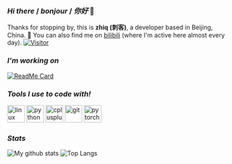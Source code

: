 ### *Hi there* / *bonjour* / *你好* 👋

Thanks for stopping by, this is **zhiq (刺客)**, a developer based in Beijing, China. 🥳 You can also find me on [bilibili](https://space.bilibili.com/168869832) (where I'm active here almost every day). [![Visitor](https://visitor-badge.glitch.me/badge?page_id=zhiqwang.zhiqwang)](https://github.com/zhiqwang/zhiqwang)

### *I'm working on*

[![ReadMe Card](https://github-readme-stats.vercel.app/api/pin/?username=zhiqwang&repo=demonet&show_owner=true&theme=vue)](https://github.com/zhiqwang/demonet)

### *Tools I use to code with!*

<p align="left"><img src="https://devicons.github.io/devicon/devicon.git/icons/linux/linux-original.svg" alt="linux" width="40" height="40"/> <img src="https://devicons.github.io/devicon/devicon.git/icons/python/python-original.svg" alt="python" width="40" height="40"/> <img src="https://devicons.github.io/devicon/devicon.git/icons/cplusplus/cplusplus-original.svg" alt="cplusplus" width="40" height="40"/> <img src="https://www.vectorlogo.zone/logos/git-scm/git-scm-icon.svg" alt="git" width="40" height="40"/> <img src="https://www.vectorlogo.zone/logos/pytorch/pytorch-icon.svg" alt="pytorch" width="40" height="40"/></p>

### *Stats*

![My github stats](https://github-readme-stats.vercel.app/api?username=zhiqwang&count_private=true&show_icons=true&hide=issues&include_all_commits=true) ![Top Langs](https://github-readme-stats.anuraghazra1.vercel.app/api/top-langs/?username=zhiqwang&layout=compact&hide=jupyter%20notebook)
